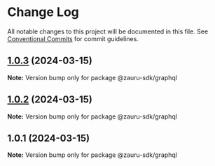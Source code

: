 # Change Log

All notable changes to this project will be documented in this file.
See [Conventional Commits](https://conventionalcommits.org) for commit guidelines.

## [1.0.3](https://github.com/intuitiva/zauru-typescript-sdk/compare/v1.0.2...v1.0.3) (2024-03-15)

**Note:** Version bump only for package @zauru-sdk/graphql





## [1.0.2](https://github.com/intuitiva/zauru-typescript-sdk/compare/v1.0.1...v1.0.2) (2024-03-15)

**Note:** Version bump only for package @zauru-sdk/graphql





## 1.0.1 (2024-03-15)

**Note:** Version bump only for package @zauru-sdk/graphql
